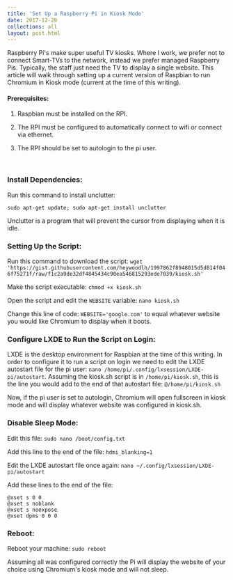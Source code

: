 ```yaml
---
title: 'Set Up a Raspberry Pi in Kiosk Mode' 
date: 2017-12-20
collections: all
layout: post.html
---
```


Raspberry Pi's make super useful TV kiosks. Where I work, we prefer not to connect Smart-TVs to the network, instead we prefer managed Raspberry Pis. Typically, the staff just need the TV to display a single website. This article will walk through setting up a current version of Raspbian to run Chromium in Kiosk mode (current at the time of this writing).

#### Prerequisites: 

1. Raspbian must be installed on the RPI. 

2. The RPI must be configured to automatically connect to wifi or connect via ethernet. 

3. The RPI should be set to autologin to the pi user. 


 
### Install Dependencies:

Run this command to install unclutter: 

`sudo apt-get update; sudo apt-get install unclutter` 


Unclutter is a program that will prevent the cursor from displaying when it is idle.  



### Setting Up the Script:
 
Run this command to download the script: `wget 'https://gist.githubusercontent.com/heywoodlh/1997862f8948015d5d814f046f75271f/raw/f1c2a9de32df4845434c90ea546815293ede7039/kiosk.sh'` 


Make the script executable: `chmod +x kiosk.sh` 


Open the script and edit the `WEBSITE` variable: `nano kiosk.sh` 


Change this line of code: `WEBSITE='google.com'` to equal whatever website you would like Chromium to display when it boots.  



### Configure LXDE to Run the Script on Login:

LXDE is the desktop environment for Raspbian at the time of this writing. In order to configure it to run a script on login we need to edit the LXDE autostart file for the pi user: `nano /home/pi/.config/lxsession/LXDE-pi/autostart`. Assuming the kiosk.sh script is in `/home/pi/kiosk.sh`, this is the line you would add to the end of that autostart file: `@/home/pi/kiosk.sh`   

Now, if the pi user is set to autologin, Chromium will open fullscreen in kiosk mode and will display whatever website was configured in kiosk.sh.  



### Disable Sleep Mode: 

Edit this file: `sudo nano /boot/config.txt` 

Add this line to the end of the file: `hdmi_blanking=1` 

Edit the LXDE autostart file once again: `nano ~/.config/lxsession/LXDE-pi/autostart` 

Add these lines to the end of the file: 

```
@xset s 0 0 
@xset s noblank 
@xset s noexpose 
@xset dpms 0 0 0  
```



### Reboot: 

Reboot your machine: `sudo reboot` 


Assuming all was configured correctly the Pi will display the website of your choice using Chromium's kiosk mode and will not sleep.
